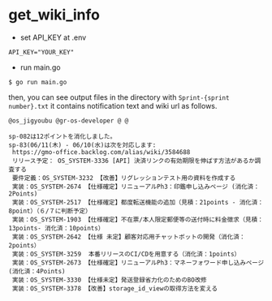 # get_wiki_info

- set API_KEY at .env

```
API_KEY="YOUR_KEY"
```

- run main.go

```
$ go run main.go
```

then, you can see output files in the directory with `Sprint-{sprint number}.txt`
it contains notification text and wiki url as follows.
```
@os_jigyoubu @gr-os-developer @ @

sp-082は12ポイントを消化しました。
sp-83(06/11(木) - 06/10(水)は次を対応します:
 https://gmo-office.backlog.com/alias/wiki/3584688
 リリース予定： OS_SYSTEM-3336 [API] 決済リンクの有効期限を伸ばす方法があるか調査する
 要件定義：OS_SYSTEM-3232 【改善】リグレッションテスト用の資料を作成する
 実装：OS_SYSTEM-2674 【仕様確定】リニューアルPh3：印鑑申し込みページ (消化済：2Points)
 実装：OS_SYSTEM-2517 【仕様確定】都度転送機能の追加（見積：21points - 消化済：8point）（６/７に判断予定）
 実装：OS_SYSTEM-1903 【仕様確定】不在票/本人限定郵便等の送付時に料金徴求（見積：13points- 消化済：10points）
 実装：OS_SYSTEM-2642 【仕様 未定】顧客対応用チャットボットの開発（消化済：2points）
 実装：OS_SYSTEM-3259  本番リリースのCI/CDを用意する（消化済：1points）
 実装：OS_SYSTEM-2673 【仕様確定】リニューアルPh3：マネーフォワード申し込みページ (消化済：4Points)
 実装：OS_SYSTEM-3330 【仕様未定】発送登録省力化のためのBO改修
 実装：OS_SYSTEM-3378 【改善】storage_id_viewの取得方法を変える

```
